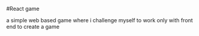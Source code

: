 #React game

a simple web based game where i challenge myself to work only with front end to create a game
